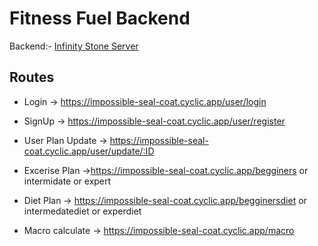 <h1 >Fitness Fuel Backend</h1>

Backend:- [Infinity Stone Server](https://impossible-seal-coat.cyclic.app/)

 ## Routes
* Login -> https://impossible-seal-coat.cyclic.app/user/login

* SignUp -> https://impossible-seal-coat.cyclic.app/user/register

* User Plan Update -> https://impossible-seal-coat.cyclic.app/user/update/:ID

* Excerise Plan ->https://impossible-seal-coat.cyclic.app/begginers   or intermidate  or expert

* Diet Plan  -> https://impossible-seal-coat.cyclic.app/begginersdiet  or intermedatediet or experdiet

* Macro calculate -> https://impossible-seal-coat.cyclic.app/macro